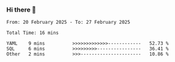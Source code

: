 ### Hi there 👋

<!--
**zhumeme/zhumeme** is a ✨ _special_ ✨ repository because its `README.md` (this file) appears on your GitHub profile.

Here are some ideas to get you started:

- 🔭 I’m currently working on ...
- 🌱 I’m currently learning ...
- 👯 I’m looking to collaborate on ...
- 🤔 I’m looking for help with ...
- 💬 Ask me about ...
- 📫 How to reach me: ...
- 😄 Pronouns: ...
- ⚡ Fun fact: ...
-->

<!--START_SECTION:waka-->

```all_time
From: 20 February 2025 - To: 27 February 2025

Total Time: 16 mins

YAML    9 mins          >>>>>>>>>>>>>------------   52.73 %
SQL     6 mins          >>>>>>>>>----------------   36.41 %
Other   2 mins          >>>----------------------   10.86 %
```

<!--END_SECTION:waka-->
